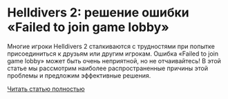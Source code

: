 # Helldivers 2: решение ошибки «Failed to join game lobby»



Многие игроки Helldivers 2 сталкиваются с трудностями при попытке присоединиться к друзьям или другим игрокам. Ошибка «Failed to join game lobby» может быть очень неприятной, но не отчаивайтесь! В этой статье мы рассмотрим наиболее распространенные причины этой проблемы и предложим эффективные решения.

[Читать статью полностью](https://xyberbara.com/gaming/failed-to-join-game-lobby/)
